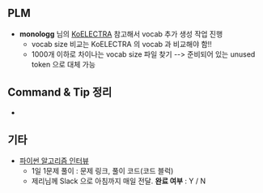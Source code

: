 ## PLM

- **monologg** 님의 [KoELECTRA](https://github.com/monologg/KoELECTRA) 참고해서 vocab 추가 생성 작업 진행
  - vocab size 비교는 KoELECTRA 의 vocab 과 비교해야 함!!
  - 1000개 이하로 차이나는 vocab size 파일 찾기 --> 준비되어 있는 unused token 으로 대체 가능



## Command & Tip 정리

- 




## 기타

- [파이썬 알고리즘 인터뷰](https://github.com/onlybooks/algorithm-interview)
  - 1일 1문제 풀이 : 문제 링크, 풀이 코드(코드 블럭)
  - 제리님께 Slack 으로 아침까지 매일 전달. **완료 여부** : Y / N
